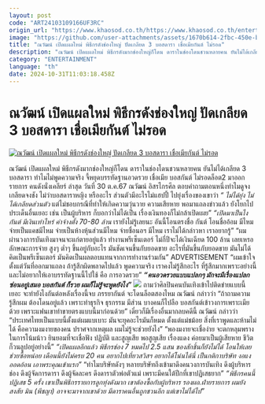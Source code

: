 ```yaml
---
layout: post
code: "ART24103109166UF3RC"
origin_url: "https://www.khaosod.co.th/https://www.khaosod.co.th/entertainment/news_9482998"
image: "https://github.com/user-attachments/assets/1670b614-2fbc-450e-bf06-39734c8dc36b"
title: "ณวัฒน์ เปิดแผลใหม่ พิธีกรดังช่องใหญ่ ปัดเกลียด 3 บอสดารา เชื่อเมียกันต์ ไม่รอด"
description: "ณวัฒน์ เปิดแผลใหม่ พิธีกรดังมากช่องใหญ่ก็โดน ดาราในช่องโดนชวนหลายคน ยันไม่ได้เกลียด 3 บอสดารา ทำไมไม่พูดความจริง จี้หยุดอวดรวย เชื่อเมียกันต์ ไม่รอดล็อต2"
category: "ENTERTAINMENT"
language: "th"
date: 2024-10-31T11:03:18.458Z
---
```


# ณวัฒน์ เปิดแผลใหม่ พิธีกรดังช่องใหญ่ ปัดเกลียด 3 บอสดารา เชื่อเมียกันต์ ไม่รอด

[![ณวัฒน์ เปิดแผลใหม่ พิธีกรดังช่องใหญ่ ปัดเกลียด 3 บอสดารา เชื่อเมียกันต์ ไม่รอด](https://www.khaosod.co.th/wpapp/uploads/2024/10/nawatyingsakch73010679998.jpg "ณวัฒน์ เปิดแผลใหม่ พิธีกรดังช่องใหญ่ ปัดเกลียด 3 บอสดารา เชื่อเมียกันต์ ไม่รอด")](https://www.khaosod.co.th/wpapp/uploads/2024/10/nawatyingsakch73010679998.jpg)

ณวัฒน์ เปิดแผลใหม่ พิธีกรดังมากช่องใหญ่ก็โดน ดาราในช่องโดนชวนหลายคน ยันไม่ได้เกลียด 3 บอสดารา ทำไมไม่พูดความจริง จี้หยุดบรรทัดฐานอวดรวย เชื่อเมีย บอสกันต์ ไม่รอดล็อต2
มาออกรายการ คนดังนั่งเคลียร์ ล่าสุด วันที่ 30 ต.ค.67 ณวัฒน์ อิสรไกรศีล ตอบคำถามตอนหนึ่งทำไมดูจงเกลียดจงชัง ไม่ว่าบอสดาราหญิง หรืออะไร ส่วนตัวมีอะไรไม่แฮปปี้ ไปยุ่งเรื่องของเขาว่า
_“ ไม่ได้ยุ่ง ไม่ได้เกลียดส่วนตัว_ แต่ไม่ชอบกรณีที่ทำให้เกิดความวุ่นวาย ความเสียหาย พอมาแถลงข่าวแล้ว ยังโยกไปประเด็นอื่นเยอะ เช่น เป็นผู้บริหาร ก็บอกว่าไม่ได้เป็น เรื่องเงินทองก็ไม่กล้าเปิดเผย”
_“เปิดมาเป็นไง กันต์ มีเงินเท่าไหร่ ค่าจ้างตั้ง 70-80 ล้าน_ เรายังไม่รู้เลยนะ อันนี้โอนตรงชื่อ กันต์ โอนชื่ออ้อม มีไหม จ่ายเป็นแคชมีไหม จ่ายเป็นห้างหุ้นส่วนมีไหม จ่ายชื่อนอฯ มีไหม เราไม่ได้กล่าวหา เราอยากรู้”
“ผมผ่านวงการบันเทิงมาจนจะแก่ตายอยู่แล้ว ทำงานพรีเซ็นเตอร์ ไม่กี่ปีจะได้เงินเฉียด 100 ล้าน เลยเหรอ ลักษณะการจ่าย สูงๆ ต่ำๆ ขึ้นอยู่กับอะไร มันชัดเจนขึ้นกับยอดขาย อะไรที่มันขึ้นกับยอดขาย มันไม่ได้คิดเป็นพรีเซ็นเตอร์ มันคิดเป็นผลตอบแทนจากการทำงานร่วมกัน”
ADVERTISEMENT
“ผมเข้าใจตั้งแต่วันที่ออกมาแถลง ถ้ารู้สึกผิดพลาดไปแล้ว พูดความจริง เราคงไม่รู้สึกอะไร ที่รู้สึกมากเพราะอย่างนี้ และไม่อยากให้เอาบรรทัดฐานนี้ไปใช้ คือ การอวดรวย”
_**“คนอวดรวยแบบแปลกๆ มักจะมีเรื่องแปลกซ่อนอยู่เสมอ บอสกันต์ ก็รวย ผมก็ไม่รู้จะพูดยังไง”**_
[![](https://www.khaosod.co.th/wpapp/uploads/2024/10/nawatyingsakch73010671.jpg)](https://www.khaosod.co.th/wpapp/uploads/2024/10/nawatyingsakch73010671.jpg)
ถามว่าศิลปินคนบันเทิงเข้าไปติดข่ายแบบนี้เยอะ จะทำยังไงกันต่อหลังเรื่องนี้จบ ภรรยากันต์ จะโดนล็อตสองไหม ณวัฒน์ กล่าวว่า “ถ้าถามความรู้สึกผม ต้องโดนอยู่แล้ว เพราะทำธุรกิจ ธุรกรรม มีส่วน บางคนก็ไปลือ บอสกันต์เข้าวงการเพราะเมียด้วย เพราะแฟนเขาทำขายตรงแบบนี้มาก่อนด้วย”
เดี๋ยวก็มีเรื่องอื่นมากลบคดีนี้ ณวัฒน์ กล่าวว่า “ประเทศไทยเป็นแบบนี้ตั้งแต่ผมแบเบาะ มันจะยุคอะไรมันก็หมด ตั้งแต่แม่ชม้อย สิ่งที่เราพูดและห้ามไม่ได้ คือความงมงายของคน ปราศจากเหตุผล ผมไม่รู้จะช่วยยังไง”
“พองมงายจะเชื่อง่าย จะตกหลุมพรางในการโน้มน้าว ยินยอมที่จะเชื่อฟัง ปฏิบัติ และสูญเสีย พอสูญเสีย เรื่องแดง ค่อยมาเป็นผู้เสียหาย ชีวิตก็วนลูปอยู่อย่างนี้”
_“เปิดแผลอีกแล้ว พิธีกรช่อง 7 หมดไป 2.5 แสน ของสักชิ้นก็ยังไม่ได้ โอนให้เลย ช่วยซื้อหน่อย เดือนนี้ยังไม่ครบ 20 คน อยากไปเที่ยวสวิสฯ อยากได้โน่นได้นี่ เป็นกติกาบริษัท งอแง ออดอ้อน เอาพระคุณเข้าแรก”_
“ทำไมบริษัทดังๆ หลายบริษัทถึงเข้ามาดึงคนวงการบันเทิง ดึงผู้บริหารช่อง ดึงผู้จัดการดารา ดึงผู้จัดละคร ดึงดาราตัวพ่อตัวแม่ เพราะมีคนใต้ปีกที่เขาปฏิเสธยาก”
_“พิธีกรคนนี้ปฏิเสธ 5 ครั้ง เขาเป็นพิธีกรรายการลูกทุ่งดังมาก เขาต้องซื้อกับผู้บริหาร รองผอ.ฝ่ายรายการ ผมยังสงสัย มิน (พีชญา) อาจจะมาจากเขาด้วย มีดาราคนอื่นถูกชวนอีก แต่เขาไม่ได้ไป”_